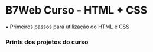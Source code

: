 <h1>B7Web Curso - HTML + CSS</h1>
• Primeiros passos para utilização do HTML e CSS <br>

<h3>Prints dos projetos do curso</h3>
